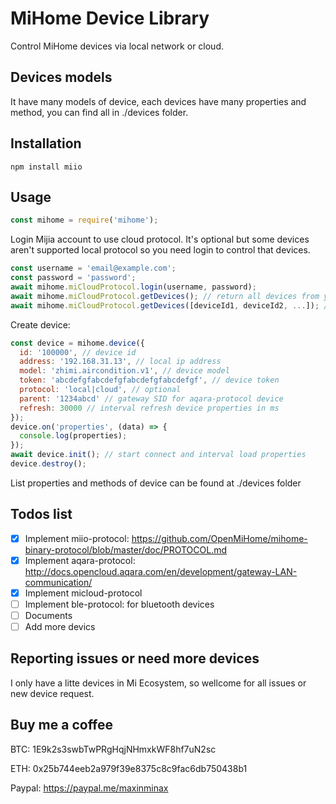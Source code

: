# MiHome Device Library

Control MiHome devices via local network or cloud.

## Devices models

It have many models of device, each devices have many properties and method, you can find all in ./devices folder.

## Installation

```
npm install miio
```

## Usage

```javascript
const mihome = require('mihome');
```

Login Mijia account to use cloud protocol. It's optional but some devices aren't supported local protocol so you need login to control that devices.

```javascript
const username = 'email@example.com';
const password = 'password';
await mihome.miCloudProtocol.login(username, password);
await mihome.miCloudProtocol.getDevices(); // return all devices from your acount with all information to create device in the next step
await mihome.miCloudProtocol.getDevices([deviceId1, deviceId2, ...]); // get devies information from list ids
```

Create device:

```javascript
const device = mihome.device({
  id: '100000', // device id
  address: '192.168.31.13', // local ip address
  model: 'zhimi.aircondition.v1', // device model
  token: 'abcdefgfabcdefgfabcdefgfabcdefgf', // device token
  protocol: 'local|cloud', // optional
  parent: '1234abcd' // gateway SID for aqara-protocol device
  refresh: 30000 // interval refresh device properties in ms
});
device.on('properties', (data) => {
  console.log(properties);
});
await device.init(); // start connect and interval load properties
device.destroy();
```

List properties and methods of device can be found at ./devices folder

## Todos list

- [x] Implement miio-protocol: https://github.com/OpenMiHome/mihome-binary-protocol/blob/master/doc/PROTOCOL.md
- [x] Implement aqara-protocol: http://docs.opencloud.aqara.com/en/development/gateway-LAN-communication/
- [x] Implement micloud-protocol
- [ ] Implement ble-protocol: for bluetooth devices
- [ ] Documents
- [ ] Add more devics

## Reporting issues or need more devices

I only have a litte devices in Mi Ecosystem, so wellcome for all issues or new device request.

## Buy me a coffee

BTC: 1E9k2s3swbTwPRgHqjNHmxkWF8hf7uN2sc

ETH: 0x25b744eeb2a979f39e8375c8c9fac6db750438b1

Paypal: https://paypal.me/maxinminax
